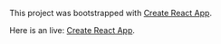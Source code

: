 This project was bootstrapped with [Create React App](https://github.com/facebookincubator/create-react-app).

Here is an live: [Create React App](https://github.com/facebookincubator/create-react-app).
